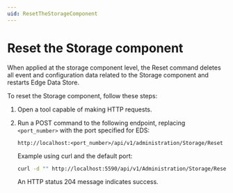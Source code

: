 ```yaml
---
uid: ResetTheStorageComponent
---
```


# Reset the Storage component

When applied at the storage component level, the Reset command deletes all event and configuration data related to the Storage component and restarts Edge Data Store.

To reset the Storage component, follow these steps:

1. Open a tool capable of making HTTP requests.

1. Run a POST command to the following endpoint, replacing `<port_number>` with the port specified for EDS:

    ```http
    http://localhost:<port_number>/api/v1/administration/Storage/Reset
    ```

    Example using curl and the default port:

    ```bash
    curl -d "" http://localhost:5590/api/v1/Administration/Storage/Reset
    ```

    An HTTP status 204 message indicates success.
